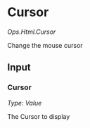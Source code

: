# Cursor

*Ops.Html.Cursor*

Change the mouse cursor

## Input

### Cursor

*Type: Value*

The Cursor to display

